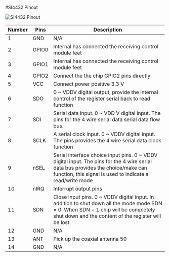 #SI4432 Pinout

![SI4432 Pinout](si44322.png?raw=true)

| Number | Pins |Description |
|--------|------|------------|
|1       |GND   |   N/A      |
|2       |GPIO0 |Internal has connected the receiving control module feet|
|3       |GPIO1 |Internal has connected the receiving control module feet|
|4       |GPIO2 |Connect the the chip GPIO2 pins directly|
|5       |VCC   |Connect power positive 3.3 V|
|6       |SDO   |0 ~ VDDV digital output, provide the internal control of the register serial back to read function|
|7       |SDI   |Serial data input. 0 ~ VDD V digital input. The pins for the 4 wire serial data serial data flow bus.|
|8       |SCLK  |A serial clock input. 0 ~ VDDV digital input. The pins provides the 4 wire serial data clock function|
|9       |nSEL  |Serial interface choice input pins. 0 ~ VDDV digital input. The pins for the 4 wire serial data bus provides the choice/make can function, this signal is used to indicate a read/write mode|
|10      |nIRQ  |Interrupt output pins|
|11      |SDN   |Close input pins. 0 ~ VDDV digital input. In addition to shut down all the mode mode SDN = 0. When SDN = 1 chip will be completely shut down and the content of the register will be lost.|
|12      |GND   |N/A|
|13      |ANT   |Pick up the coaxial antenna 50|
|14      |GND   |N/A|

